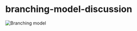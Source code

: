 # branching-model-discussion

![Branching model](https://github.com/robertodr/branching-model-discussion/raw/master/images/branching_model.svg "Branching model")
